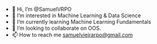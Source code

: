 - 👋 Hi, I’m @SamuelVRPO
- 👀 I’m interested in Machine Learning & Data Science
- 🌱 I’m currently learning Machine Learning Fundamentals
- 💞️ I’m looking to collaborate on OOS.
- 📫 How to reach me samuelvieirarpo@gmail.com

<!---
SamuelVRPO/SamuelVRPO is a ✨ special ✨ repository because its `README.md` (this file) appears on your GitHub profile.
You can click the Preview link to take a look at your changes.
--->
